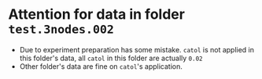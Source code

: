 # Attention for data in folder `test.3nodes.002`

- Due to experiment preparation has some mistake. `catol` is not applied in this folder's data, all `catol` in this folder are actually `0.02`
- Other folder's data are fine on `catol`'s application.
